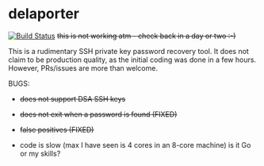 # delaporter
[![Build Status](https://travis-ci.org/thanasisk/delaporter.svg?branch=master)](https://travis-ci.org/thanasisk/delaporter)
~~this is not working atm - check back in a day or two :-)~~

This is a rudimentary SSH private key password recovery tool. It does not claim
to be production quality, as the initial coding was done in a few hours. However,
PRs/issues are more than welcome.

BUGS:

- ~~does not support DSA SSH keys~~

- ~~does not exit when a password is found (FIXED)~~

- ~~false positives (FIXED)~~

- code is slow (max I have seen is 4 cores in an 8-core machine) is it Go or my skills?

